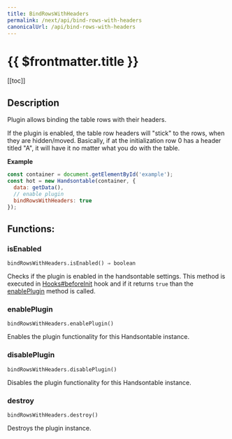 ```yaml
---
title: BindRowsWithHeaders
permalink: /next/api/bind-rows-with-headers
canonicalUrl: /api/bind-rows-with-headers
---
```


# {{ $frontmatter.title }}

[[toc]]

## Description


Plugin allows binding the table rows with their headers.

If the plugin is enabled, the table row headers will "stick" to the rows, when they are hidden/moved. Basically, if
at the initialization row 0 has a header titled "A", it will have it no matter what you do with the table.


**Example**  
```js
const container = document.getElementById('example');
const hot = new Handsontable(container, {
  data: getData(),
  // enable plugin
  bindRowsWithHeaders: true
});
```
## Functions:

### isEnabled
`bindRowsWithHeaders.isEnabled() ⇒ boolean`

Checks if the plugin is enabled in the handsontable settings. This method is executed in [Hooks#beforeInit](./Hooks/#beforeInit)
hook and if it returns `true` than the [enablePlugin](#BindRowsWithHeaders+enablePlugin) method is called.



### enablePlugin
`bindRowsWithHeaders.enablePlugin()`

Enables the plugin functionality for this Handsontable instance.



### disablePlugin
`bindRowsWithHeaders.disablePlugin()`

Disables the plugin functionality for this Handsontable instance.



### destroy
`bindRowsWithHeaders.destroy()`

Destroys the plugin instance.


